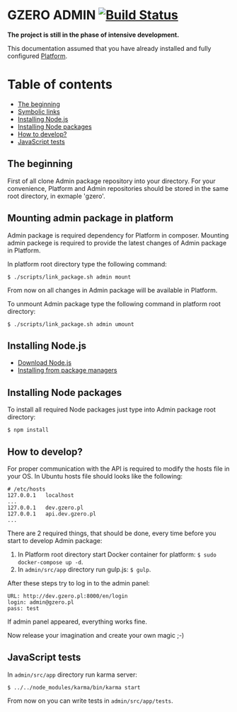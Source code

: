 GZERO ADMIN [![Build Status](https://travis-ci.org/GrupaZero/admin.svg?branch=master)](https://travis-ci.org/GrupaZero/admin)
===

**The project is still in the phase of intensive development.**

This documentation assumed that you have already installed and fully configured [Platform](https://github.com/GrupaZero/platform).

# Table of contents
* [The beginning](#the-beginning)
* [Symbolic links](#symbolic-links)
* [Installing Node.js](#installing-nodejs)
* [Installing Node packages](#installing-node-packages)
* [How to develop?](#how-to-develop)
* [JavaScript tests](#javascript-tests)

## The beginning
First of all clone Admin package repository into your directory. For your convenience, Platform and Admin repositories should be stored in the same root directory, in exmaple 'gzero'.

## Mounting admin package in platform
Admin package is required dependency for Platform in composer. Mounting admin packege is required to provide the latest changes of Admin package in Platform.

In platform root directory type the following command:
```
$ ./scripts/link_package.sh admin mount
```
From now on all changes in Admin package will be available in Platform.

To unmount Admin package type the following command in platform root directory:
```
$ ./scripts/link_package.sh admin umount
```
## Installing Node.js
* <a href="http://nodejs.org/download" target="_blank" title="Download Node.js">Download Node.js</a>
* <a href="https://github.com/joyent/node/wiki/Installing-Node.js-via-package-manager" target="_blank" title="Installing from package managers">Installing from package managers</a>

## Installing Node packages
To install all required Node packages just type into Admin package root directory:
```
$ npm install
```

## How to develop?
For proper communication with the API is required to modify the hosts file in your OS.
In Ubuntu hosts file should looks like the following:
```
# /etc/hosts
127.0.0.1	localhost
...
127.0.0.1	dev.gzero.pl
127.0.0.1   api.dev.gzero.pl
...
```

There are 2 required things, that should be done, every time before you start to develop Admin package:

1. In Platform root directory start Docker container for platform: `$ sudo docker-compose up -d`.
2. In `admin/src/app` directory run gulp.js: `$ gulp`.

After these steps try to log in to the admin panel:
```
URL: http://dev.gzero.pl:8000/en/login
login: admin@gzero.pl
pass: test
```

If admin panel appeared, everything works fine.

Now release your imagination and create your own magic ;-)

## JavaScript tests
In `admin/src/app` directory run karma server:
```
$ ../../node_modules/karma/bin/karma start
```
From now on you can write tests in `admin/src/app/tests`.
